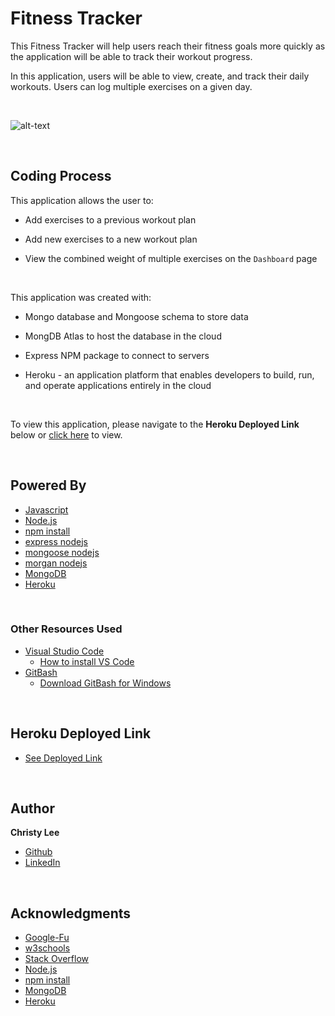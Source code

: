 # Fitness Tracker

This Fitness Tracker will help users reach their fitness goals more quickly as the application will be able to track their workout progress. 

In this application, users will be able to view, create, and track their daily workouts. Users can log multiple exercises on a given day. 

<br>

![alt-text](fitnessTrackergif.gif)

<br>

## Coding Process

This application allows the user to:

* Add exercises to a previous workout plan

* Add new exercises to a new workout plan

* View the combined weight of multiple exercises on the `Dashboard` page

<br>

This application was created with:

* Mongo database and Mongoose schema to store data

* MongDB Atlas to host the database in the cloud

* Express NPM package to connect to servers

* Heroku - an application platform that enables developers to build, run, and operate applications entirely in the cloud

<br>

To view this application, please navigate to the **Heroku Deployed Link** below or [click here](https://thawing-journey-69251.herokuapp.com/) to view.

<br>

## Powered By

* [Javascript](https://developer.mozilla.org/en-US/docs/Web/JavaScript)
* [Node.js](https://nodejs.org/en/)
* [npm install](https://nodejs.org/en/)
* [express nodejs](https://www.npmjs.com/package/express)
* [mongoose nodejs](https://www.npmjs.com/package/mongoose)
* [morgan nodejs](https://www.npmjs.com/package/morgan)
* [MongoDB](https://www.mongodb.com/)
* [Heroku](https://www.heroku.com)

<br>

### Other Resources Used

* [Visual Studio Code](https://code.visualstudio.com/)
    * [How to install VS Code](https://code.visualstudio.com/docs/setup/setup-overview)
* [GitBash](https://gitforwindows.org/)
    * [Download GitBash for Windows](https://git-scm.com/downloads)

<br>

## Heroku Deployed Link

* [See Deployed Link](https://thawing-journey-69251.herokuapp.com/)

<br>

## Author
**Christy Lee** 

- [Github](https://github.com/christyglee)
- [LinkedIn](https://www.linkedin.com/in/christy-g-lee/)

<br> 

## Acknowledgments

* [Google-Fu](https://www.google.com)
* [w3schools](https://www.w3schools.com/)
* [Stack Overflow](https://stackoverflow.com/search?q=over)
* [Node.js](https://nodejs.org/en/)
* [npm install](https://nodejs.org/en/)
* [MongoDB](https://www.mongodb.com/)
* [Heroku](https://www.heroku.com)
